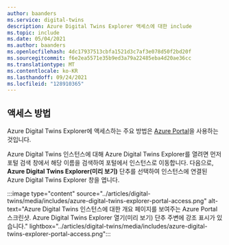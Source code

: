 ```yaml
---
author: baanders
ms.service: digital-twins
description: Azure Digital Twins Explorer 액세스에 대한 include
ms.topic: include
ms.date: 05/04/2021
ms.author: baanders
ms.openlocfilehash: 4dc17937513cbfa1521d3c7af3e078d50f2bd20f
ms.sourcegitcommit: f6e2ea5571e35b9ed3a79a22485eba4d20ae36cc
ms.translationtype: MT
ms.contentlocale: ko-KR
ms.lasthandoff: 09/24/2021
ms.locfileid: "128910365"
---
```

## <a name="how-to-access"></a>액세스 방법

Azure Digital Twins Explorer에 액세스하는 주요 방법은 [Azure Portal](https://portal.azure.com)을 사용하는 것입니다.

Azure Digital Twins 인스턴스에 대해 Azure Digital Twins Explorer를 열려면 먼저 포털 검색 창에서 해당 이름을 검색하여 포털에서 인스턴스로 이동합니다. 다음으로, **Azure Digital Twins Explorer(미리 보기)** 단추를 선택하여 인스턴스에 연결된 Azure Digital Twins Explorer 창을 엽니다.

:::image type="content" source="../articles/digital-twins/media/includes/azure-digital-twins-explorer-portal-access.png" alt-text="Azure Digital Twins 인스턴스에 대한 개요 페이지를 보여주는 Azure Portal 스크린샷. Azure Digital Twins Explorer 열기(미리 보기) 단추 주변에 강조 표시가 있습니다." lightbox="../articles/digital-twins/media/includes/azure-digital-twins-explorer-portal-access.png":::
